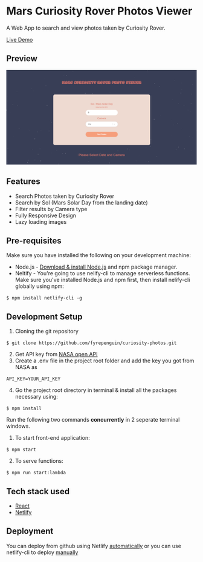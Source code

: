 # Mars Curiosity Rover Photos Viewer

A Web App to search and view photos taken by Curiosity Rover.

[Live Demo](https://curiosity-photos.netlify.app/)

## Preview

![Screenshot](./assets/curiosity-photos-screenshot.png)

## Features

- Search Photos taken by Curiosity Rover
- Search by Sol (Mars Solar Day from the landing date)
- Filter results by Camera type
- Fully Responsive Design
- Lazy loading images

## Pre-requisites

Make sure you have installed the following on your development machine:

- Node.js - [Download & install Node.js](https://nodejs.org/en/download/) and npm package manager.
- Neltify - You're going to use nelify-cli to manage serverless functions. Make sure you've installed Node.js and npm first, then install nelify-cli globally using npm:

```
$ npm install netlify-cli -g
```

## Development Setup

1. Cloning the git repository

```
$ git clone https://github.com/fyrepenguin/curiosity-photos.git
```

2. Get API key from [NASA open API](https://api.nasa.gov/index.html#apply-for-an-api-key)
3. Create a .env file in the project root folder and add the key you got from NASA as

```
API_KEY=YOUR_API_KEY
```

4. Go the project root directory in terminal &
   install all the packages necessary using:

```
$ npm install
```

Run the following two commands **concurrently** in 2 seperate terminal windows.

1. To start front-end application:

```
$ npm start
```

2. To serve functions:

```
$ npm run start:lambda
```

## Tech stack used

- [React](https://reactjs.org/)
- [Netlify](https://docs.netlify.com/)

## Deployment

You can deploy from github using Netlify [automatically](https://www.netlify.com/blog/2016/09/29/a-step-by-step-guide-deploying-on-netlify/) or you can use netlify-cli to deploy [manually](https://www.netlify.com/blog/2019/05/28/deploy-in-seconds-with-netlify-cli/)
